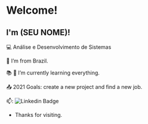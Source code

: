 
 # Welcome!

 

## I'm (SEU NOME)!

 

:computer: Análise e Desenvolvimento de Sistemas

:house_with_garden: I’m from Brazil.

:books: 👀 I’m currently learning everything.

:outbox_tray: 2021 Goals: create a new project and find a new job.

 
📫: ![Linkedin Badge](https://cookingforbachelors.tv/images/icon_linkdein.png)



- Thanks for visiting.



<!---
VWGomes/VWGomes is a ✨ special ✨ repository because its `README.md` (this file) appears on your GitHub profile.
You can click the Preview link to take a look at your changes.
--->
